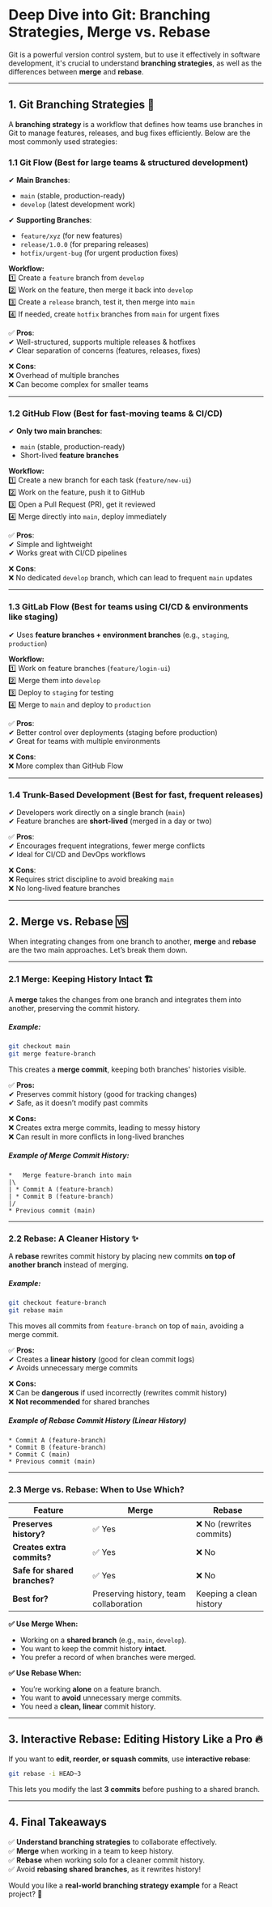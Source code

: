 # **Deep Dive into Git: Branching Strategies, Merge vs. Rebase**  

Git is a powerful version control system, but to use it effectively in software development, it's crucial to understand **branching strategies**, as well as the differences between **merge** and **rebase**.  

---

## **1. Git Branching Strategies 🚀**  

A **branching strategy** is a workflow that defines how teams use branches in Git to manage features, releases, and bug fixes efficiently. Below are the most commonly used strategies:  

### **1.1 Git Flow** (Best for large teams & structured development)  
✔ **Main Branches**:  
- `main` (stable, production-ready)  
- `develop` (latest development work)  

✔ **Supporting Branches**:  
- `feature/xyz` (for new features)  
- `release/1.0.0` (for preparing releases)  
- `hotfix/urgent-bug` (for urgent production fixes)  

**Workflow:**  
1️⃣ Create a `feature` branch from `develop`  
2️⃣ Work on the feature, then merge it back into `develop`  
3️⃣ Create a `release` branch, test it, then merge into `main`  
4️⃣ If needed, create `hotfix` branches from `main` for urgent fixes  

✅ **Pros**:  
✔ Well-structured, supports multiple releases & hotfixes  
✔ Clear separation of concerns (features, releases, fixes)  

❌ **Cons**:  
❌ Overhead of multiple branches  
❌ Can become complex for smaller teams  

---

### **1.2 GitHub Flow** (Best for fast-moving teams & CI/CD)  
✔ **Only two main branches**:  
- `main` (stable, production-ready)  
- Short-lived **feature branches**  

**Workflow:**  
1️⃣ Create a new branch for each task (`feature/new-ui`)  
2️⃣ Work on the feature, push it to GitHub  
3️⃣ Open a Pull Request (PR), get it reviewed  
4️⃣ Merge directly into `main`, deploy immediately  

✅ **Pros**:  
✔ Simple and lightweight  
✔ Works great with CI/CD pipelines  

❌ **Cons**:  
❌ No dedicated `develop` branch, which can lead to frequent `main` updates  

---

### **1.3 GitLab Flow** (Best for teams using CI/CD & environments like staging)  
✔ Uses **feature branches + environment branches** (e.g., `staging`, `production`)  

**Workflow:**  
1️⃣ Work on feature branches (`feature/login-ui`)  
2️⃣ Merge them into `develop`  
3️⃣ Deploy to `staging` for testing  
4️⃣ Merge to `main` and deploy to `production`  

✅ **Pros**:  
✔ Better control over deployments (staging before production)  
✔ Great for teams with multiple environments  

❌ **Cons**:  
❌ More complex than GitHub Flow  

---

### **1.4 Trunk-Based Development** (Best for fast, frequent releases)  
✔ Developers work directly on a single branch (`main`)  
✔ Feature branches are **short-lived** (merged in a day or two)  

✅ **Pros**:  
✔ Encourages frequent integrations, fewer merge conflicts  
✔ Ideal for CI/CD and DevOps workflows  

❌ **Cons**:  
❌ Requires strict discipline to avoid breaking `main`  
❌ No long-lived feature branches  

---

## **2. Merge vs. Rebase 🆚**  

When integrating changes from one branch to another, **merge** and **rebase** are the two main approaches. Let’s break them down.  

---

### **2.1 Merge: Keeping History Intact 🏗**  

A **merge** takes the changes from one branch and integrates them into another, preserving the commit history.  

##### **Example:**  
```bash
git checkout main
git merge feature-branch
```
This creates a **merge commit**, keeping both branches' histories visible.  

✅ **Pros:**  
✔ Preserves commit history (good for tracking changes)  
✔ Safe, as it doesn’t modify past commits  

❌ **Cons:**  
❌ Creates extra merge commits, leading to messy history  
❌ Can result in more conflicts in long-lived branches  

##### **Example of Merge Commit History:**  
```
*   Merge feature-branch into main
|\
| * Commit A (feature-branch)
| * Commit B (feature-branch)
|/
* Previous commit (main)
```

---

### **2.2 Rebase: A Cleaner History ✨**  

A **rebase** rewrites commit history by placing new commits **on top of another branch** instead of merging.  

##### **Example:**  
```bash
git checkout feature-branch
git rebase main
```
This moves all commits from `feature-branch` on top of `main`, avoiding a merge commit.  

✅ **Pros:**  
✔ Creates a **linear history** (good for clean commit logs)  
✔ Avoids unnecessary merge commits  

❌ **Cons:**  
❌ Can be **dangerous** if used incorrectly (rewrites commit history)  
❌ **Not recommended** for shared branches  

##### **Example of Rebase Commit History (Linear History)**  
```
* Commit A (feature-branch)
* Commit B (feature-branch)
* Commit C (main)
* Previous commit (main)
```

---

### **2.3 Merge vs. Rebase: When to Use Which?**  

| Feature | Merge | Rebase |
|---------|-------|--------|
| **Preserves history?** | ✅ Yes | ❌ No (rewrites commits) |
| **Creates extra commits?** | ✅ Yes | ❌ No |
| **Safe for shared branches?** | ✅ Yes | ❌ No |
| **Best for?** | Preserving history, team collaboration | Keeping a clean history |

**✅ Use Merge When:**  
- Working on a **shared branch** (e.g., `main`, `develop`).  
- You want to keep the commit history **intact**.  
- You prefer a record of when branches were merged.  

**✅ Use Rebase When:**  
- You’re working **alone** on a feature branch.  
- You want to **avoid** unnecessary merge commits.  
- You need a **clean, linear** commit history.  

---

## **3. Interactive Rebase: Editing History Like a Pro 🔥**  

If you want to **edit, reorder, or squash commits**, use **interactive rebase**:  

```bash
git rebase -i HEAD~3
```
This lets you modify the last **3 commits** before pushing to a shared branch.  

---

## **4. Final Takeaways**  

✅ **Understand branching strategies** to collaborate effectively.  
✅ **Merge** when working in a team to keep history.  
✅ **Rebase** when working solo for a cleaner commit history.  
✅ Avoid **rebasing shared branches**, as it rewrites history!  

Would you like a **real-world branching strategy example** for a React project? 🚀
